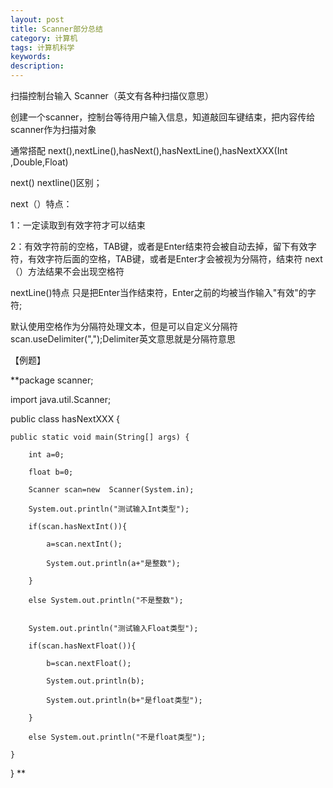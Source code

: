 ```yaml
---
layout: post
title: Scanner部分总结
category: 计算机
tags: 计算机科学
keywords: 
description: 
---
```


扫描控制台输入 Scanner（英文有各种扫描仪意思）

创建一个scanner，控制台等待用户输入信息，知道敲回车键结束，把内容传给scanner作为扫描对象

通常搭配 next(),nextLine(),hasNext(),hasNextLine(),hasNextXXX(Int ,Double,Float)

next() nextline()区别；

next（）特点：

1：一定读取到有效字符才可以结束 

2：有效字符前的空格，TAB键，或者是Enter结束符会被自动去掉，留下有效字符，有效字符后面的空格，TAB键，或者是Enter才会被视为分隔符，结束符
next（）方法结果不会出现空格符

nextLine()特点
只是把Enter当作结束符，Enter之前的均被当作输入"有效"的字符;

默认使用空格作为分隔符处理文本，但是可以自定义分隔符 scan.useDelimiter(",");Delimiter英文意思就是分隔符意思

【例题】

**package scanner;

import java.util.Scanner;

public class hasNextXXX {    

	public static void main(String[] args) {

		int a=0;

		float b=0;

		Scanner scan=new  Scanner(System.in);

		System.out.println("测试输入Int类型");

		if(scan.hasNextInt()){

			a=scan.nextInt();

			System.out.println(a+"是整数");

		}

		else System.out.println("不是整数");

		
		System.out.println("测试输入Float类型");

		if(scan.hasNextFloat()){

			b=scan.nextFloat();

			System.out.println(b);

			System.out.println(b+"是float类型");
					
		}

		else System.out.println("不是float类型");
				
	}

}
**
